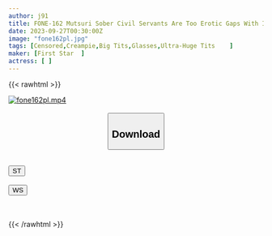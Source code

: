 ```yaml
---
author: j91
title: FONE-162 Mutsuri Sober Civil Servants Are Too Erotic Gaps With Innocent Faces And Constricted Erotic Bodies Of Divine Breasts. Crazy Shrimp Sledding Begging Ji Po Fallen For SEX For The Second Time In My Long-awaited Life! !
date: 2023-09-27T00:30:00Z
image: "fone162pl.jpg"
tags: [Censored,Creampie,Big Tits,Glasses,Ultra-Huge Tits	 ]
maker: [First Star  ]
actress: [ ]
---
```



{{< rawhtml >}}

<div class="video" data-videoid="zQPwjDrwbYTYMZx">
    <a href="javascript:;">
        <img src="https://my.j91.asia/posts/fone162pl/fone162pl.jpg" width="WIDTH" height="HEIGHT" alt="fone162pl.mp4" loading="lazy">
    </a>
</div>

<script type="text/javascript" src="https://j91.asia/asset/on-demand-st.js"></script>

<br>
  <link rel="stylesheet" href="https://j91.asia/asset/bs5.css">
  
  <center>
  <button class="btn btn-primary" type="button" data-bs-toggle="collapse" data-bs-target=".multi-collapse" aria-expanded="false" aria-controls="multiCollapseExample1 multiCollapseExample2"><h2>Download</h2></button></center>
</p>
<div class="row">
  <div class="col">
    <div class="collapse multi-collapse" id="multiCollapseExample1">
      <div class="card card-body">
	      	      <br>
<div class="buttons">  
<a href="https://streamtape.to/v/zQPwjDrwbYTYMZx"><button class="btn-hover color-3"><i class="fa fa-download"></i> ST</button></a></div>
    </div>
  </div>
</div>
  <div class="col">
    <div class="collapse multi-collapse" id="multiCollapseExample2">
      <div class="card card-body">
	      <br>
<div class="buttons">
    <a href="https://wolfstream.tv/en2w4dzzzq6x"><button class="btn-hover color-9"><i class="fa fa-download"></i> WS</button></a></div>
<br><br>
      </div>
    </div>
  </div>
</div>

{{< /rawhtml >}}